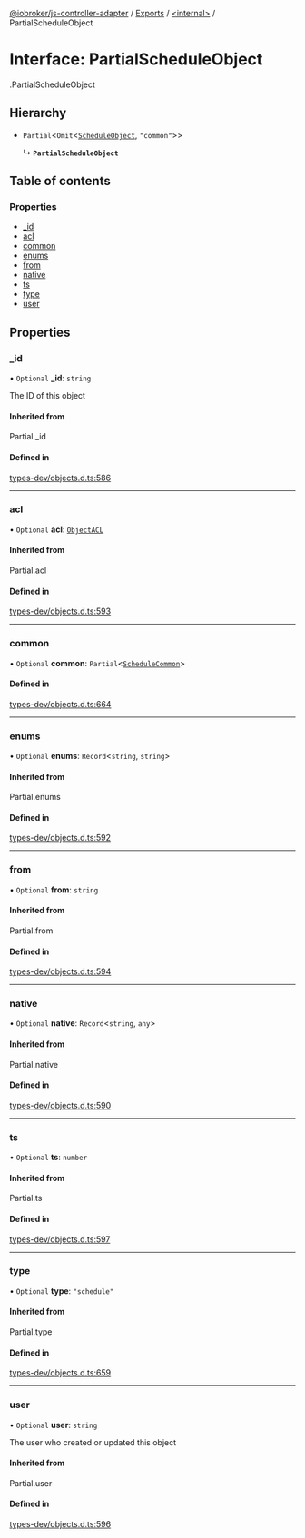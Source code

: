[@iobroker/js-controller-adapter](../README.md) / [Exports](../modules.md) / [<internal\>](../modules/internal_.md) / PartialScheduleObject

# Interface: PartialScheduleObject

[<internal>](../modules/internal_.md).PartialScheduleObject

## Hierarchy

- `Partial`<`Omit`<[`ScheduleObject`](internal_.ScheduleObject.md), ``"common"``\>\>

  ↳ **`PartialScheduleObject`**

## Table of contents

### Properties

- [\_id](internal_.PartialScheduleObject.md#_id)
- [acl](internal_.PartialScheduleObject.md#acl)
- [common](internal_.PartialScheduleObject.md#common)
- [enums](internal_.PartialScheduleObject.md#enums)
- [from](internal_.PartialScheduleObject.md#from)
- [native](internal_.PartialScheduleObject.md#native)
- [ts](internal_.PartialScheduleObject.md#ts)
- [type](internal_.PartialScheduleObject.md#type)
- [user](internal_.PartialScheduleObject.md#user)

## Properties

### \_id

• `Optional` **\_id**: `string`

The ID of this object

#### Inherited from

Partial.\_id

#### Defined in

[types-dev/objects.d.ts:586](https://github.com/ioBroker/ioBroker.js-controller/blob/d56f8d83/packages/types-dev/objects.d.ts#L586)

___

### acl

• `Optional` **acl**: [`ObjectACL`](internal_.ObjectACL.md)

#### Inherited from

Partial.acl

#### Defined in

[types-dev/objects.d.ts:593](https://github.com/ioBroker/ioBroker.js-controller/blob/d56f8d83/packages/types-dev/objects.d.ts#L593)

___

### common

• `Optional` **common**: `Partial`<[`ScheduleCommon`](internal_.ScheduleCommon.md)\>

#### Defined in

[types-dev/objects.d.ts:664](https://github.com/ioBroker/ioBroker.js-controller/blob/d56f8d83/packages/types-dev/objects.d.ts#L664)

___

### enums

• `Optional` **enums**: `Record`<`string`, `string`\>

#### Inherited from

Partial.enums

#### Defined in

[types-dev/objects.d.ts:592](https://github.com/ioBroker/ioBroker.js-controller/blob/d56f8d83/packages/types-dev/objects.d.ts#L592)

___

### from

• `Optional` **from**: `string`

#### Inherited from

Partial.from

#### Defined in

[types-dev/objects.d.ts:594](https://github.com/ioBroker/ioBroker.js-controller/blob/d56f8d83/packages/types-dev/objects.d.ts#L594)

___

### native

• `Optional` **native**: `Record`<`string`, `any`\>

#### Inherited from

Partial.native

#### Defined in

[types-dev/objects.d.ts:590](https://github.com/ioBroker/ioBroker.js-controller/blob/d56f8d83/packages/types-dev/objects.d.ts#L590)

___

### ts

• `Optional` **ts**: `number`

#### Inherited from

Partial.ts

#### Defined in

[types-dev/objects.d.ts:597](https://github.com/ioBroker/ioBroker.js-controller/blob/d56f8d83/packages/types-dev/objects.d.ts#L597)

___

### type

• `Optional` **type**: ``"schedule"``

#### Inherited from

Partial.type

#### Defined in

[types-dev/objects.d.ts:659](https://github.com/ioBroker/ioBroker.js-controller/blob/d56f8d83/packages/types-dev/objects.d.ts#L659)

___

### user

• `Optional` **user**: `string`

The user who created or updated this object

#### Inherited from

Partial.user

#### Defined in

[types-dev/objects.d.ts:596](https://github.com/ioBroker/ioBroker.js-controller/blob/d56f8d83/packages/types-dev/objects.d.ts#L596)
